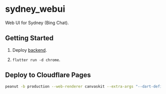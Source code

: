 # sydney_webui

Web UI for Sydney (Bing Chat).

## Getting Started

1. Deploy [backend](https://github.com/juzeon/SydneyQt/tree/v2/webapi).

2. `flutter run -d chrome`.

## Deploy to Cloudflare Pages

```bash
peanut -b production --web-renderer canvaskit --extra-args "--dart-define-from-file=config.json" && git push origin production:production
```
